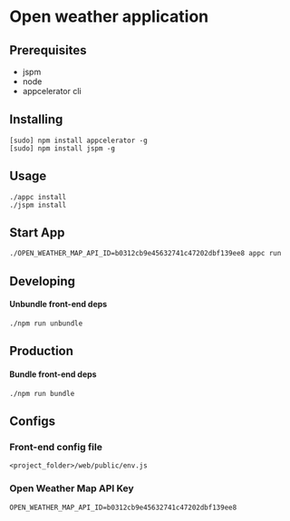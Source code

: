 # Open weather application

## Prerequisites

- jspm
- node
- appcelerator cli

## Installing

```
[sudo] npm install appcelerator -g
[sudo] npm install jspm -g
```

## Usage

```
./appc install
./jspm install
```

## Start App

`./OPEN_WEATHER_MAP_API_ID=b0312cb9e45632741c47202dbf139ee8 appc run`

## Developing

#### Unbundle front-end deps

`./npm run unbundle`

## Production

#### Bundle front-end deps

`./npm run bundle`

## Configs

### Front-end config file

`<project_folder>/web/public/env.js`

### Open Weather Map API Key

`OPEN_WEATHER_MAP_API_ID=b0312cb9e45632741c47202dbf139ee8`